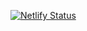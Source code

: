 [![Netlify Status](https://api.netlify.com/api/v1/badges/af8ba7d5-226d-4f06-8e07-b970adbee9bf/deploy-status)](https://app.netlify.com/sites/kamiljozwik/deploys)